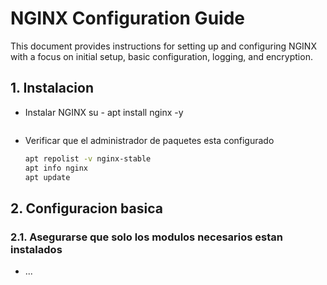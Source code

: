 # NGINX Configuration Guide

This document provides instructions for setting up and configuring NGINX with a focus on initial setup, basic configuration, logging, and encryption.

## 1. Instalacion

- Instalar NGINX
  su -
  apt install nginx -y
  ```
- Verificar que el administrador de paquetes esta configurado
  ```sh
  apt repolist -v nginx-stable
  apt info nginx
  apt update
  ```

## 2. Configuracion basica
### 2.1. Asegurarse que solo los modulos necesarios estan instalados
- ...
  ```sh
  ```
